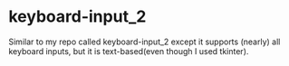 # keyboard-input_2
Similar to my repo called keyboard-input_2 except it supports (nearly) all keyboard inputs, but it is text-based(even though I used tkinter).
